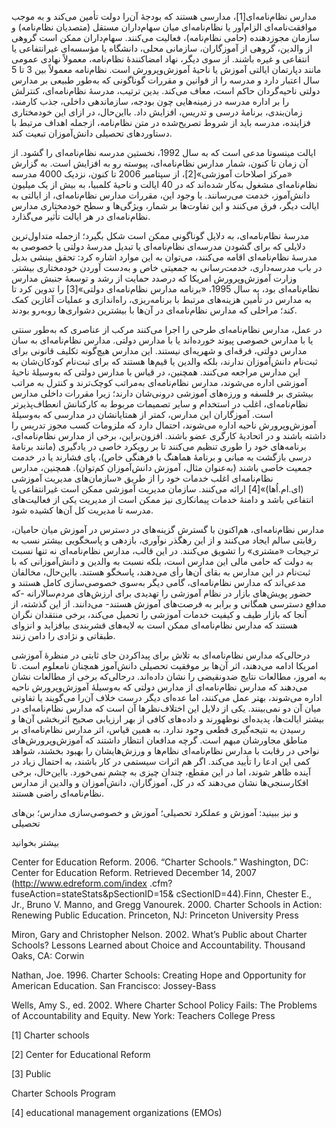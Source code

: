   مدارس نظام‌نامه‌ای[1]، مدارسی هستند که بودجۀ آن‌را دولت تأمین می‌کند و به موجب موافقت‌نامه‌ای الزام‌آور یا نظام‌نامه‌ای میان سهام‌داران مستقل (متصدیان نظام‌نامه) و سازمان مجوزدهنده (حامی نظام‌نامه)، فعالیت می‌کنند. سهام‌داران ممکن است گروهی از والدین، گروهی از آموزگاران، سازمانی محلی، دانشگاه یا مؤسسه‌ای غیرانتفاعی یا انتفاعی و غیره باشند. از سوی دیگر، نهاد امضاکنندۀ نظام‌نامه، معمولاً نهادی عمومی مانند دپارتمان ایالتی آموزش یا ناحیۀ آموزش‌وپرورش است. نظام‌نامه معمولاً بین 3 تا 5 سال اعتبار دارد و مدرسه را از قوانین و مقررات گوناگونی که به‌طور طبیعی بر مدارس دولتی ناحیه‌گردان حاکم است، معاف می‌کند. بدین ترتیب، مدرسۀ نظام‌نامه‌ای، کنترلش را بر اداره مدرسه در زمینه‌هایی چون بودجه، سازماندهی داخلی، جذب کارمند، زمان‌بندی، برنامۀ درسی و تدریس، افزایش داد. بااین‌حال، در ازای این خودمختاری فزاینده، مدرسه باید از شروط تصریح‌شده در متن نظام‌نامه، ازجمله اهداف مرتبط با دستاوردهای تحصیلی دانش‌آموزان تبعیت کند. 

ایالت مینسوتا مدعی است که به سال 1992، نخستین مدرسه نظام‌نامه‌ای را گشود. از آن زمان تا کنون، شمار مدارس نظام‌نامه‌ای، پیوسته رو به افزایش است. به گزارش «مرکز اصلاحات آموزشی»[2]، از سپتامبر 2006 تا کنون، نزدیک 4000 مدرسه نظام‌نامه‌ای مشغول به‌کار شده‌اند که در 40 ایالت و ناحیۀ کلمبیا، به بیش از یک میلیون دانش‌آموز، خدمت می‌رسانند. با وجود این، مقررات مدارس نظام‌نامه‌ای، از ایالتی به ایالت دیگر، فرق می‌کنند و این تفاوت‌ها بر شمار، ویژگی‌ها و سطح خودمختاری مدارس نظام‌نامه‌ای در هر ایالت تأثیر می‌گذارد.

 مدرسۀ نظام‌نامه‌ای، به دلایل گوناگونی ممکن است شکل بگیرد؛ ازجمله متداول‌ترین دلایلی که برای گشودن مدرسه‌ای نظام‌نامه‌ای یا تبدیل مدرسۀ دولتی یا خصوصی به مدرسۀ نظام‌نامه‌ای اقامه می‌کنند، می‌توان به این موارد اشاره کرد: تحقق بینشی بدیل در باب مدرسه‌داری، خدمت‌رسانی به جمعیتی خاص و به‌دست آوردن خودمختاری بیشتر. وزارت آموزش‌و‌پرورش امریکا که درصدد حمایت از رشد و توسعۀ جنبش مدارس نظام‌نامه‌ای بود، به سال 1995، «برنامه مدارس نظام‌نامه‌ای دولتی»[3] را تدوین کرد تا به مدارس در تأمین هزینه‌های مرتبط با برنامه‌ریزی، راه‌اندازی و عملیات آغازین کمک کند؛ مراحلی که مدارس نظام‌نامه‌ای در آن‌ها با بیشترین دشواری‌ها روبه‌رو بودند.

 در عمل، مدارس نظام‌نامه‌ای طرحی را اجرا می‌کنند مرکب از عناصری که به‌طور سنتی یا با مدارس خصوصی پیوند خورده‌اند یا با مدارس دولتی. مدارس نظام‌نامه‌ای به سان مدارس دولتی، فرقه‌ای و شهریه‌ای نیستند. این مدارس هیچ‌گونه تکلیف قانونی برای ثبت‌نام دانش‌آموزان ندارند، بلکه والدین یا قیم‌ها هستند که برای ثبت‌نام کودکان‌شان به این مدارس مراجعه می‌کنند. همچنین، در قیاس با مدارس دولتی که به‌وسیلۀ ناحیۀ آموزشی اداره می‌شوند، مدارس نظام‌نامه‌ای به‌مراتب کوچک‌ترند و کنترل به مراتب بیشتری بر فلسفه و ورزه‌های آموزشی درونی‌شان دارند؛ زیرا مقررات داخلی مدارس نظام‌نامه‌ای، اغلب در استخدام و سایر تصمیمات مربوط به کارکنانش انعطاف‌پذیرتر است. آموزگاران این مدارس، کمتر از همتایانشان در مدارسی که به‌وسیلۀ آموزش‌وپرورش ناحیه اداره می‌شوند، احتمال دارد که ملزومات کسب مجوز تدریس را داشته باشند و در اتحادیۀ کارگری عضو باشند. افزون‌براین، برخی از مدارس نظام‌نامه‌ای، برنامه‌های خود را طوری تنظیم می‌کنند تا بر رویکرد خاصی در یادگیری (مانند برنامۀ درسی بازگشت به مبانی و برنامۀ هماهنگ با فرهنگی خاص)، پای فشارند یا در خدمت جمعیت خاصی باشند (به‌عنوان مثال، آموزش دانش‌آموزان کم‌توان). همچنین، مدارس نظام‌نامه‌ای اغلب خدمات خود را از طریق «سازمان‌های مدیریت آموزشی (ای.ام.اُها)»[4] ارائه می‌کنند. سازمان مدیریت آموزشی ممکن است غیرانتفاعی یا انتفاعی باشد و دامنۀ خدمات پیمانکاری نیز ممکن است از مدیریت یکی از فعالیت‌های مدرسه تا مدیریت کل آن‌ها کشیده شود.

مدارس نظام‌نامه‌ای، هم‌اکنون با گسترش گزینه‌های در دسترس در آموزش میان حامیان، رقابتی سالم ایجاد می‌کنند و از این رهگذر نوآوری، بازدهی و پاسخگویی بیشتر نسب به ترجیحات «مشتری» را تشویق می‌کنند. در این قالب، مدارس نظام‌نامه‌ای نه تنها نسبت به دولت که حامی مالی این مدارس است، بلکه نسبت به والدین و دانش‌آموزانی که با ثبت‌نام در این مدارس به بقای آن‌ها رأی می‌دهند، پاسخگو هستند. بااین‌حال، مخالفان مدعی‌اند که مدارس نظام‌نامه‌ای، گامی دیگر به‌سوی خصوصی‌سازی کامل هستند و حضور پویش‌های بازار در نظام آموزشی را تهدیدی برای ارزش‌های مردم‌سالارانه -که مدافع دسترسی همگانی و برابر به فرصت‌های آموزش‌ هستند- می‌دانند. از این گذشته، از آنجا که بازار طیف و کیفیت خدمات آموزشی را تحمیل می‌کند، برخی منتقدان نگران‌ هستند که مدارس نظام‌نامه‌ای ممکن است به لایه‌های قشربندی بیافزاید و انزوای طبقاتی و نژادی را دامن زنند.

درحالی‌که مدارس نظام‌نامه‌ای به تلاش برای پیداکردن جای ثابتی در منظرۀ آموزشی امریکا ادامه می‌دهند، اثر آن‌ها بر موفقیت تحصیلی دانش‌آموز همچنان نامعلوم است. تا به امروز، مطالعات نتایج ضدونقیضی را نشان داده‌اند. درحالی‌که برخی از مطالعات نشان می‌دهند که مدارس نظام‌نامه‌ای از مدارس دولتی که به‌وسیلۀ آموزش‌وپرورش ناحیه اداره می‌شوند، بهتر عمل می‌کنند، اما عده‌ای دیگر درست خلاف آن‌را می‌گویند یا تفاوتی میان آن دو نمی‌بینند. یکی از دلایل این اختلاف‌نظرها آن است که مدارس نظام‌نامه‌ای در بیشتر ایالت‌ها، پدیده‌ای نوظهورند و داده‌های کافی از بهر ارزیابی صحیح اثربخشی آن‌ها و رسیدن به نتیجه‌گیری قطعی وجود ندارد. به همین قیاس، اثر مدارس نظام‌نامه‌ای بر مناطق مجاورشان مبهم است. گرچه مدافعان انتظار داشتند که آموزش‌وپرورش‌های نواحی در رقابت با مدارس نظام‌نامه‌ای نظام‌ها و ورزش‌هایشان را بهبود بخشند، شواهد کمی این ادعا را تأیید می‌کند. اگر هم اثرات سیستمی در کار باشند، به احتمال زیاد در آینده ظاهر شوند، اما در این مقطع، چندان چیزی به چشم نمی‌خورد. بااین‌حال، برخی افکارسنجی‌ها نشان می‌دهند که در کل، آموزگاران، دانش‌آموزان و والدین از مدارس نظام‌نامه‌ای راضی هستند.

و نیز ببینید: آموزش و عملکرد تحصیلی؛ آموزش و خصوصی‌سازی مدارس؛ بن‌های تحصیلی

بیشتر بخوانید

 Center for Education Reform. 2006. “Charter Schools.” Washington, DC: Center for Education Reform. Retrieved December 14, 2007 (http://www.edreform.com/index .cfm?fuseAction=stateStats&pSectionID=15& cSectionID=44).Finn, Chester E., Jr., Bruno V. Manno, and Gregg Vanourek. 2000. Charter Schools in Action: Renewing Public Education. Princeton, NJ: Princeton University Press

Miron, Gary and Christopher Nelson. 2002. What’s Public about Charter Schools? Lessons Learned about Choice and Accountability. Thousand Oaks, CA: Corwin

Nathan, Joe. 1996. Charter Schools: Creating Hope and Opportunity for American Education. San Francisco: Jossey-Bass

Wells, Amy S., ed. 2002. Where Charter School Policy Fails: The Problems of Accountability and Equity. New York: Teachers College Press

[1] Charter schools

[2] Center for Educational Reform

[3] Public

Charter Schools Program

 [4] educational management organizations (EMOs)

 

 

 

 